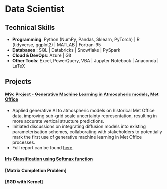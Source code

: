 # **Data Scientist**

## **Technical Skills**
- **Programming**: Python (NumPy, Pandas, Sklearn, PyTorch) \| R (tidyverse, ggplot2) \| MATLAB \| Fortran-95
- **Databases** : SQL \| Databricks \| Snowflake \| PySpark
- **Cloud & DevOps**: Azure \| Git
- **Other Tools**: Excel, PowerQuery, VBA \| Jupyter Notebook \| Anaconda \| LaTeX


## **Projects** 
#### [MSc Project - Generative Machine Learning in Atmospheric models, Met Office](https://github.com/Varsh-t/generative-ml-atmospheric-models/tree/main)
- Applied generative AI to atmospheric models on historical Met Office data, improving sub-grid scale uncertainty representation, resulting in more accurate vertical structure predictions.
- Initiated discussions on integrating diffusion models into existing parameterisation schemes, collaborating with stakeholders to potentially mark the first use of generative machine learning in Met Office processes.
- Full report can be found [here](https://github.com/Varsh-t/generative-ml-atmospheric-models/blob/main/Generative%20ML%20in%20Atmospheric%20Models.pdf).

#### [Iris Classification using Softmax function](https://github.com/Varsh-t/iris_classification/tree/main) 

#### [Matrix Completion Problem] 

#### [SGD with Kernel] 
